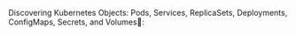 Discovering Kubernetes Objects: Pods, Services, ReplicaSets, Deployments, ConfigMaps, Secrets, and Volumes🚢:
